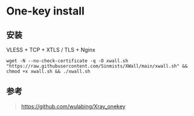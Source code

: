 # One-key install 

## 安装
VLESS + TCP + XTLS / TLS  + Nginx
```
wget -N --no-check-certificate -q -O xwall.sh "https://raw.githubusercontent.com/Sinmists/XWall/main/xwall.sh" && chmod +x xwall.sh && ./xwall.sh
```

## 参考 
> https://github.com/wulabing/Xray_onekey
